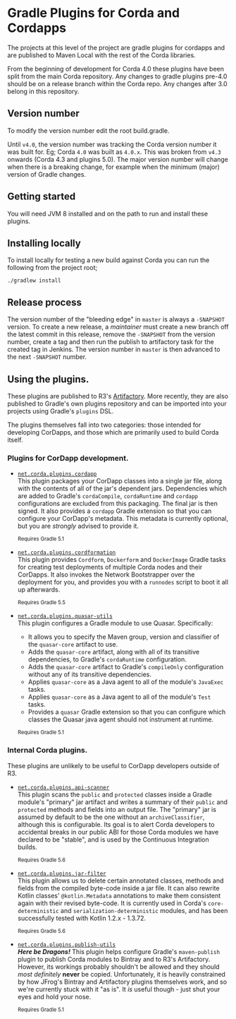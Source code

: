 # Gradle Plugins for Corda and Cordapps

The projects at this level of the project are gradle plugins for cordapps and are published to Maven Local with
the rest of the Corda libraries.

From the beginning of development for Corda 4.0 these plugins have been split from the main Corda repository. 
Any changes to gradle plugins pre-4.0 should be on a release branch within the Corda repo. Any changes after 3.0
belong in this repository. 

## Version number

To modify the version number edit the root build.gradle.

Until `v4.0`, the version number was tracking the Corda version number it was built for. Eg; Corda `4.0` was built as `4.0.x`.
This was broken from `v4.3` onwards (Corda 4.3 and plugins 5.0). The major version number will change when there is a breaking change,
for example when the minimum (major) version of Gradle changes.

## Getting started

You will need JVM 8 installed and on the path to run and install these plugins.

## Installing locally

To install locally for testing a new build against Corda you can run the following from the project root;

    ./gradlew install

## Release process

The version number of the "bleeding edge" in `master` is always a `-SNAPSHOT` version. To create a new release, a _maintainer_ must create a new branch off the latest commit in this release, remove the `-SNAPSHOT` from the version number, create a tag and then run the publish to artifactory task for the created tag in Jenkins. The version number in `master` is then advanced to the next `-SNAPSHOT` number.

## Using the plugins.

These plugins are published to R3's [Artifactory](https://software.r3.com/artifactory/corda). More recently, they are also published to Gradle's own plugins
repository and can be imported into your projects using Gradle's `plugins` DSL.

The plugins themselves fall into two categories: those intended for developing CorDapps, and those which are primarily used to build Corda itself.

### Plugins for CorDapp development.

- [`net.corda.plugins.cordapp`](cordapp/README.md)\
This plugin packages your CorDapp classes into a single jar file, along with
the contents of all of the jar's dependent jars. Dependencies which are added
to Gradle's `cordaCompile`, `cordaRuntime` and `cordapp` configurations are
excluded from this packaging. The final jar is then signed. It also provides
a `cordapp` Gradle extension so that you can configure your CorDapp's metadata.
This metadata is currently optional, but you are _strongly_ advised to provide it.

    <sup>Requires Gradle 5.1</sup>

- [`net.corda.plugins.cordformation`](cordformation/README.rst)\
This plugin provides `Cordform`, `Dockerform` and `DockerImage` Gradle tasks
for creating test deployments of multiple Corda nodes and their CorDapps. It
also invokes the Network Bootstrapper over the deployment for you, and provides
you with a `runnodes` script to boot it all up afterwards.

    <sup>Requires Gradle 5.5</sup>

- [`net.corda.plugins.quasar-utils`](quasar-utils/README.rst)\
This plugin configures a Gradle module to use Quasar. Specifically:
    - It allows you to specify the Maven group, version and classifier of
the `quasar-core` artifact to use.
    - Adds the `quasar-core` artifact, along with all of its transitive
dependencies, to Gradle's `cordaRuntime` configuration.
    - Adds the `quasar-core` artifact to Gradle's `compileOnly`
configuration without any of its transitive dependencies.
    - Applies `quasar-core` as a Java agent to all of the module's
`JavaExec` tasks.
    - Applies `quasar-core` as a Java agent to all of the module's
`Test` tasks.
    - Provides a `quasar` Gradle extension so that you can configure
which classes the Quasar java agent should not instrument at runtime.

    <sup>Requires Gradle 5.1</sup>

### Internal Corda plugins.
These plugins are unlikely to be useful to CorDapp developers outside of R3.

- [`net.corda.plugins.api-scanner`](api-scanner/README.md)\
This plugin scans the `public` and `protected` classes inside a Gradle
module's "primary" jar artifact and writes a summary of their `public`
and `protected` methods and fields into an output file. The "primary"
jar is assumed by default to be the one without an `archiveClassifier`,
although this is configurable. Its goal is to alert Corda developers to
accidental breaks in our public ABI for those Corda modules we have
declared to be "stable", and is used by the Continuous Integration builds.

    <sup>Requires Gradle 5.6</sup>

- [`net.corda.plugins.jar-filter`](jar-filter/README.md)\
This plugin allows us to delete certain annotated classes, methods and
fields from the compiled byte-code inside a jar file. It can also rewrite
Kotlin classes' `@kotlin.Metadata` annotations to make them consistent 
again with their revised byte-code. It is currently used in Corda's
`core-deterministic` and `serialization-deterministic` modules, and has
been successfully tested with Kotlin 1.2.x - 1.3.72.

    <sup>Requires Gradle 5.6</sup>

- [`net.corda.plugins.publish-utils`](publish-utils/README.rst)\
**_Here be Dragons!_**
This plugin helps configure Gradle's `maven-publish` plugin to publish Corda
modules to Bintray and to R3's Artifactory. However, its workings probably
shouldn't be allowed and they should _most definitely_ **never** be copied.
Unfortunately, it is heavily constrained by how JFrog's Bintray and Artifactory
plugins themselves work, and so we're currently stuck with it "as is". It _is_
useful though - just shut your eyes and hold your nose.

    <sup>Requires Gradle 5.1</sup>

